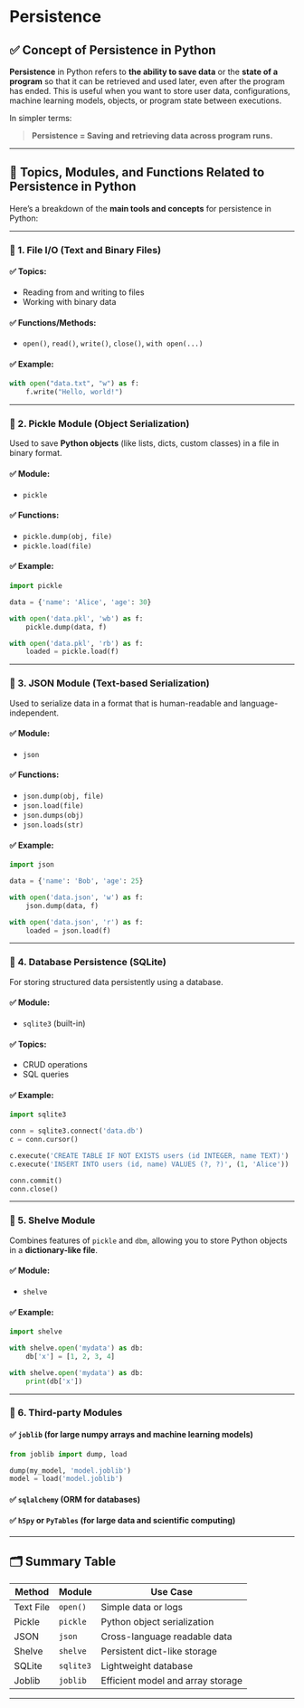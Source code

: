  # Persistence

## ✅ Concept of Persistence in Python

**Persistence** in Python refers to **the ability to save data** or the **state of a program** so that it can be retrieved and used later, even after the program has ended. This is useful when you want to store user data, configurations, machine learning models, objects, or program state between executions.

In simpler terms:

> **Persistence = Saving and retrieving data across program runs.**

---

## 🧩 Topics, Modules, and Functions Related to Persistence in Python

Here’s a breakdown of the **main tools and concepts** for persistence in Python:

---

### 🔹 1. **File I/O (Text and Binary Files)**

#### ✅ Topics:

* Reading from and writing to files
* Working with binary data

#### ✅ Functions/Methods:

* `open()`, `read()`, `write()`, `close()`, `with open(...)`

#### ✅ Example:

```python
with open("data.txt", "w") as f:
    f.write("Hello, world!")
```

---

### 🔹 2. **Pickle Module** (Object Serialization)

Used to save **Python objects** (like lists, dicts, custom classes) in a file in binary format.

#### ✅ Module:

* `pickle`

#### ✅ Functions:

* `pickle.dump(obj, file)`
* `pickle.load(file)`

#### ✅ Example:

```python
import pickle

data = {'name': 'Alice', 'age': 30}

with open('data.pkl', 'wb') as f:
    pickle.dump(data, f)

with open('data.pkl', 'rb') as f:
    loaded = pickle.load(f)
```

---

### 🔹 3. **JSON Module** (Text-based Serialization)

Used to serialize data in a format that is human-readable and language-independent.

#### ✅ Module:

* `json`

#### ✅ Functions:

* `json.dump(obj, file)`
* `json.load(file)`
* `json.dumps(obj)`
* `json.loads(str)`

#### ✅ Example:

```python
import json

data = {'name': 'Bob', 'age': 25}

with open('data.json', 'w') as f:
    json.dump(data, f)

with open('data.json', 'r') as f:
    loaded = json.load(f)
```

---

### 🔹 4. **Database Persistence (SQLite)**

For storing structured data persistently using a database.

#### ✅ Module:

* `sqlite3` (built-in)

#### ✅ Topics:

* CRUD operations
* SQL queries

#### ✅ Example:

```python
import sqlite3

conn = sqlite3.connect('data.db')
c = conn.cursor()

c.execute('CREATE TABLE IF NOT EXISTS users (id INTEGER, name TEXT)')
c.execute('INSERT INTO users (id, name) VALUES (?, ?)', (1, 'Alice'))

conn.commit()
conn.close()
```

---

### 🔹 5. **Shelve Module**

Combines features of `pickle` and `dbm`, allowing you to store Python objects in a **dictionary-like file**.

#### ✅ Module:

* `shelve`

#### ✅ Example:

```python
import shelve

with shelve.open('mydata') as db:
    db['x'] = [1, 2, 3, 4]

with shelve.open('mydata') as db:
    print(db['x'])
```

---

### 🔹 6. **Third-party Modules**

#### ✅ `joblib` (for large numpy arrays and machine learning models)

```python
from joblib import dump, load

dump(my_model, 'model.joblib')
model = load('model.joblib')
```

#### ✅ `sqlalchemy` (ORM for databases)

#### ✅ `h5py` or `PyTables` (for large data and scientific computing)

---

## 🗂 Summary Table

| Method    | Module    | Use Case                          |
| --------- | --------- | --------------------------------- |
| Text File | `open()`  | Simple data or logs               |
| Pickle    | `pickle`  | Python object serialization       |
| JSON      | `json`    | Cross-language readable data      |
| Shelve    | `shelve`  | Persistent dict-like storage      |
| SQLite    | `sqlite3` | Lightweight database              |
| Joblib    | `joblib`  | Efficient model and array storage |

---
